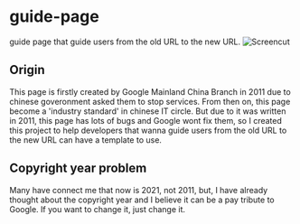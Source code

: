 # guide-page
guide page that guide users from the old URL to the new URL.
![Screencut](https://user-images.githubusercontent.com/44722363/129698194-9d0cf66e-9960-41ee-baf1-8dafa5afd505.png)
## Origin
This page is firstly created by Google Mainland China Branch in 2011 due to chinese goveronment asked them to stop services. From then on, this page become a 'industry standard' in chinese IT circle.
But due to it was written in 2011, this page has lots of bugs and Google wont fix them, so I created this project to help developers that wanna guide users from the old URL to the new URL can have a template to use.
## Copyright year problem
Many have connect me that now is 2021, not 2011, but, I have already thought about the copyright year and I believe it can be a pay tribute to Google.
If you want to change it, just change it.
